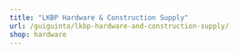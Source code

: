 ```yaml
---
title: "LKBP Hardware & Construction Supply"
url: /guiguinto/lkbp-hardware-and-construction-supply/
shop: hardware
---
```

